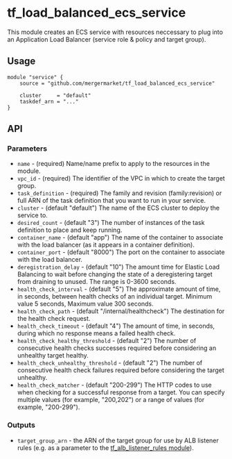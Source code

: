 # tf\_load\_balanced\_ecs\_service

This module creates an ECS service with resources neccessary to plug into an Application Load Balancer (service role & policy and target group).

## Usage

    module "service" {
        source = "github.com/mergermarket/tf_load_balanced_ecs_service"
        
        cluster     = "default"
        taskdef_arn = "..."
    }

## API

### Parameters

* `name` - (required) Name/name prefix to apply to the resources in the module.
* `vpc_id` - (required) The identifier of the VPC in which to create the target group.
* `task_definition` - (required) The family and revision (family:revision) or full ARN of the task definition that you want to run in your service.
* `cluster` - (default "default") The name of the ECS cluster to deploy the service to. 
* `desired_count` - (default "3") The number of instances of the task definition to place and keep running.
* `container_name` - (default "app") The name of the container to associate with the load balancer (as it appears in a container definition). 
* `container_port` - (default "8000") The port on the container to associate with the load balancer. 
* `deregistration_delay` - (default "10") The amount time for Elastic Load Balancing to wait before changing the state of a deregistering target from draining to unused. The range is 0-3600 seconds.
* `health_check_interval` - (default "5") The approximate amount of time, in seconds, between health checks of an individual target. Minimum value 5 seconds, Maximum value 300 seconds.
* `health_check_path` - (default "/internal/healthcheck") The destination for the health check request. 
* `health_check_timeout` - (default "4") The amount of time, in seconds, during which no response means a failed health check.
* `health_check_healthy_threshold` - (default "2") The number of consecutive health checks successes required before considering an unhealthy target healthy.
* `health_check_unhealthy_threshold` - (default "2") The number of consecutive health check failures required before considering the target unhealthy.
* `health_check_matcher` - (default "200-299") The HTTP codes to use when checking for a successful response from a target. You can specify multiple values (for example, "200,202") or a range of values (for example, "200-299").

### Outputs

* `target_group_arn` - the ARN of the target group for use by ALB listener rules (e.g. as a parameter to the [tf_alb_listener_rules module](https://github.com/mergermarket/tf_alb_listener_rules)).
